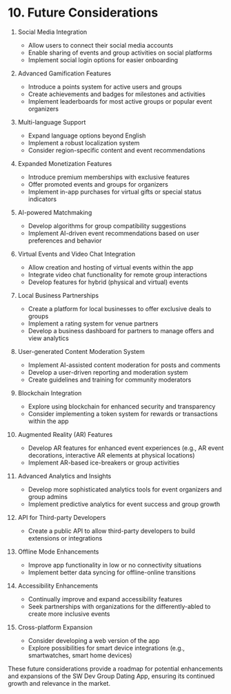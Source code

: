 # 10. Future Considerations

1. Social Media Integration
   - Allow users to connect their social media accounts
   - Enable sharing of events and group activities on social platforms
   - Implement social login options for easier onboarding

2. Advanced Gamification Features
   - Introduce a points system for active users and groups
   - Create achievements and badges for milestones and activities
   - Implement leaderboards for most active groups or popular event organizers

3. Multi-language Support
   - Expand language options beyond English
   - Implement a robust localization system
   - Consider region-specific content and event recommendations

4. Expanded Monetization Features
   - Introduce premium memberships with exclusive features
   - Offer promoted events and groups for organizers
   - Implement in-app purchases for virtual gifts or special status indicators

5. AI-powered Matchmaking
   - Develop algorithms for group compatibility suggestions
   - Implement AI-driven event recommendations based on user preferences and behavior

6. Virtual Events and Video Chat Integration
   - Allow creation and hosting of virtual events within the app
   - Integrate video chat functionality for remote group interactions
   - Develop features for hybrid (physical and virtual) events

7. Local Business Partnerships
   - Create a platform for local businesses to offer exclusive deals to groups
   - Implement a rating system for venue partners
   - Develop a business dashboard for partners to manage offers and view analytics

8. User-generated Content Moderation System
   - Implement AI-assisted content moderation for posts and comments
   - Develop a user-driven reporting and moderation system
   - Create guidelines and training for community moderators

9. Blockchain Integration
   - Explore using blockchain for enhanced security and transparency
   - Consider implementing a token system for rewards or transactions within the app

10. Augmented Reality (AR) Features
    - Develop AR features for enhanced event experiences (e.g., AR event decorations, interactive AR elements at physical locations)
    - Implement AR-based ice-breakers or group activities

11. Advanced Analytics and Insights
    - Develop more sophisticated analytics tools for event organizers and group admins
    - Implement predictive analytics for event success and group growth

12. API for Third-party Developers
    - Create a public API to allow third-party developers to build extensions or integrations

13. Offline Mode Enhancements
    - Improve app functionality in low or no connectivity situations
    - Implement better data syncing for offline-online transitions

14. Accessibility Enhancements
    - Continually improve and expand accessibility features
    - Seek partnerships with organizations for the differently-abled to create more inclusive events

15. Cross-platform Expansion
    - Consider developing a web version of the app
    - Explore possibilities for smart device integrations (e.g., smartwatches, smart home devices)

These future considerations provide a roadmap for potential enhancements and expansions of the SW Dev Group Dating App, ensuring its continued growth and relevance in the market.
